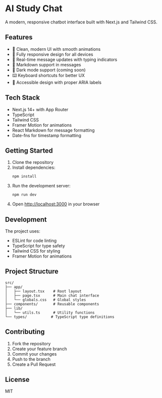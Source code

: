 # AI Study Chat

A modern, responsive chatbot interface built with Next.js and Tailwind CSS.

## Features

- 🎨 Clean, modern UI with smooth animations
- 📱 Fully responsive design for all devices
- 💬 Real-time message updates with typing indicators
- 📝 Markdown support in messages
- 🌙 Dark mode support (coming soon)
- ⌨️ Keyboard shortcuts for better UX
- 🎯 Accessible design with proper ARIA labels

## Tech Stack

- Next.js 14+ with App Router
- TypeScript
- Tailwind CSS
- Framer Motion for animations
- React Markdown for message formatting
- Date-fns for timestamp formatting

## Getting Started

1. Clone the repository
2. Install dependencies:
   ```bash
   npm install
   ```
3. Run the development server:
   ```bash
   npm run dev
   ```
4. Open [http://localhost:3000](http://localhost:3000) in your browser

## Development

The project uses:
- ESLint for code linting
- TypeScript for type safety
- Tailwind CSS for styling
- Framer Motion for animations

## Project Structure

```
src/
├── app/
│   ├── layout.tsx    # Root layout
│   ├── page.tsx      # Main chat interface
│   └── globals.css   # Global styles
├── components/       # Reusable components
├── lib/
│   └── utils.ts      # Utility functions
└── types/           # TypeScript type definitions
```

## Contributing

1. Fork the repository
2. Create your feature branch
3. Commit your changes
4. Push to the branch
5. Create a Pull Request

## License

MIT 